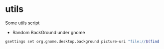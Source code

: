 # utils
Some utils script
- Random BackGround under gnome
```bash
gsettings set org.gnome.desktop.background picture-uri "file://$(find '/home/username/Path/to/Folder/' -type f \( -iname "*.jpg" -o -iname "*.jpeg" -o -iname "*.png" -o -iname "*.bmp" -o -iname "*.tiff" \) | shuf -n 1)"

```
